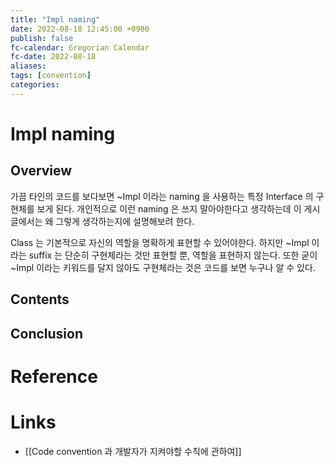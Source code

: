 ```yaml
---
title: "Impl naming"
date: 2022-08-18 12:45:00 +0900
publish: false
fc-calendar: Gregorian Calendar
fc-date: 2022-08-18
aliases: 
tags: [convention]
categories: 
---
```


# Impl naming

## Overview

가끔 타인의 코드를 보다보면 ~Impl 이라는 naming 을 사용하는 특정 Interface 의 구현체를 보게 된다. 개인적으로 이런 naming 은 쓰지 말아야한다고 생각하는데 이 게시글에서는 왜 그렇게 생각하는지에 설명해보려 한다.

Class 는 기본적으로 자신의 역할을 명확하게 표현할 수 있어야한다. 하지만 ~Impl 이라는 suffix 는 단순히 구현체라는 것만 표현할 뿐, 역할을 표현하지 않는다. 또한 굳이 ~Impl 이라는 키워드를 달지 않아도 구현체라는 것은 코드를 보면 누구나 알 수 있다.

## Contents

## Conclusion

# Reference

# Links

- [[Code convention 과 개발자가 지켜야할 수칙에 관하여]]

